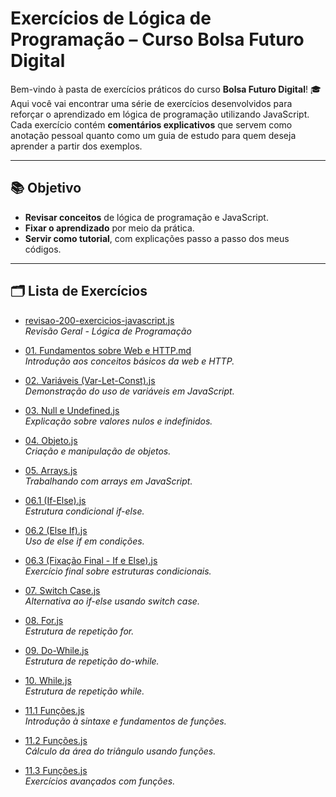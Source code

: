 # Exercícios de Lógica de Programação – Curso Bolsa Futuro Digital

Bem-vindo à pasta de exercícios práticos do curso **Bolsa Futuro Digital**! 🎓  
Aqui você vai encontrar uma série de exercícios desenvolvidos para reforçar o aprendizado em lógica de programação utilizando JavaScript. Cada exercício contém **comentários explicativos** que servem como anotação pessoal quanto como um guia de estudo para quem deseja aprender a partir dos exemplos.

---

## 📚 Objetivo

- **Revisar conceitos** de lógica de programação e JavaScript.  
- **Fixar o aprendizado** por meio da prática.  
- **Servir como tutorial**, com explicações passo a passo dos meus códigos.

---

## 🗂 Lista de Exercícios

- [revisao-200-exercicios-javascript.js](https://github.com/felipem5552/javascript-iniciante/blob/main/curso-bolsa-futuro-digital/logica-de-programacao/exercicios/revisao-200-exercicios-javascript)  
  *Revisão Geral - Lógica de Programação*

- [01. Fundamentos sobre Web e HTTP.md](https://github.com/felipem5552/javascript-iniciante/blob/main/curso-bolsa-futuro-digital/logica-de-programacao/exercicios/01.%20Fundamentos%20sobre%20Web%20e%20HTTP.md)  
  *Introdução aos conceitos básicos da web e HTTP.*

- [02. Variáveis (Var-Let-Const).js](https://github.com/felipem5552/javascript-iniciante/blob/main/curso-bolsa-futuro-digital/logica-de-programacao/exercicios/02.%20Variáveis%20(Var-Let-Const).js)  
  *Demonstração do uso de variáveis em JavaScript.*

- [03. Null e Undefined.js](https://github.com/felipem5552/javascript-iniciante/blob/main/curso-bolsa-futuro-digital/logica-de-programacao/exercicios/03.%20Null%20e%20Undefined.js)  
  *Explicação sobre valores nulos e indefinidos.*

- [04. Objeto.js](https://github.com/felipem5552/javascript-iniciante/blob/main/curso-bolsa-futuro-digital/logica-de-programacao/exercicios/04.%20Objeto.js)  
  *Criação e manipulação de objetos.*

- [05. Arrays.js](https://github.com/felipem5552/javascript-iniciante/blob/main/curso-bolsa-futuro-digital/logica-de-programacao/exercicios/05.%20Arrays.js)  
  *Trabalhando com arrays em JavaScript.*

- [06.1 (If-Else).js](https://github.com/felipem5552/javascript-iniciante/blob/main/curso-bolsa-futuro-digital/logica-de-programacao/exercicios/06.1%20(If-Else).js)  
  *Estrutura condicional if-else.*

- [06.2 (Else If).js](https://github.com/felipem5552/javascript-iniciante/blob/main/curso-bolsa-futuro-digital/logica-de-programacao/exercicios/06.2%20(Else%20If).js)  
  *Uso de else if em condições.*

- [06.3 (Fixação Final - If e Else).js](https://github.com/felipem5552/javascript-iniciante/blob/main/curso-bolsa-futuro-digital/logica-de-programacao/exercicios/06.3%20(Fixação%20Final%20-%20If%20e%20Else).js)  
  *Exercício final sobre estruturas condicionais.*

- [07. Switch Case.js](https://github.com/felipem5552/javascript-iniciante/blob/main/curso-bolsa-futuro-digital/logica-de-programacao/exercicios/07.%20Switch%20Case.js)  
  *Alternativa ao if-else usando switch case.*

- [08. For.js](https://github.com/felipem5552/javascript-iniciante/blob/main/curso-bolsa-futuro-digital/logica-de-programacao/exercicios/08.%20For.js)  
  *Estrutura de repetição for.*

- [09. Do-While.js](https://github.com/felipem5552/javascript-iniciante/blob/main/curso-bolsa-futuro-digital/logica-de-programacao/exercicios/09.%20Do-While.js)  
  *Estrutura de repetição do-while.*

- [10. While.js](https://github.com/felipem5552/javascript-iniciante/blob/main/curso-bolsa-futuro-digital/logica-de-programacao/exercicios/10.%20While.js)  
  *Estrutura de repetição while.*

- [11.1 Funções.js](https://github.com/felipem5552/javascript-iniciante/blob/main/curso-bolsa-futuro-digital/logica-de-programacao/exercicios/11.1%20Funções.js)  
  *Introdução à sintaxe e fundamentos de funções.*

- [11.2 Funções.js](https://github.com/felipem5552/javascript-iniciante/blob/main/curso-bolsa-futuro-digital/logica-de-programacao/exercicios/11.2%20Funções.js)  
  *Cálculo da área do triângulo usando funções.*

- [11.3 Funções.js](https://github.com/felipem5552/javascript-iniciante/blob/main/curso-bolsa-futuro-digital/logica-de-programacao/exercicios/11.3%20Funções.js)  
  *Exercícios avançados com funções.*
